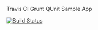 Travis CI Grunt QUnit Sample App

[![Build Status](https://api.travis-ci.org/go-oleg/travis-ci-grunt-qunit-sample-app.png?branch=master)](https://travis-ci.org/go-oleg/travis-ci-grunt-qunit-sample-app)
